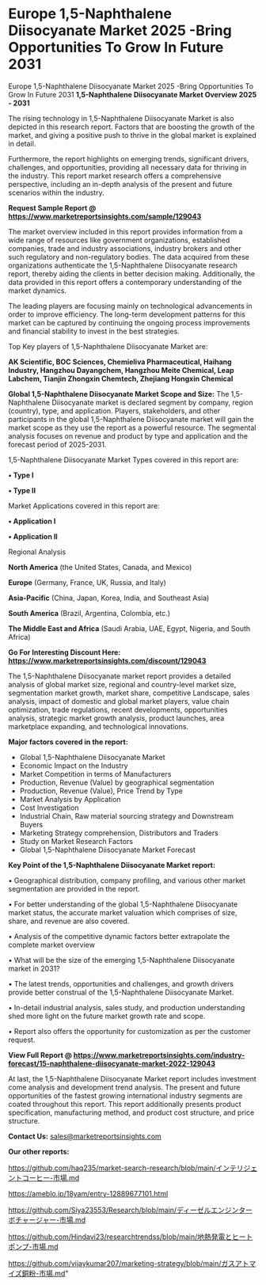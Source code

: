 # Europe 1,5-Naphthalene Diisocyanate Market 2025 -Bring Opportunities To Grow In Future 2031
Europe 1,5-Naphthalene Diisocyanate Market 2025 -Bring Opportunities To Grow In Future 2031
<Strong> 1,5-Naphthalene Diisocyanate Market Overview 2025 - 2031</strong>

The rising technology in 1,5-Naphthalene Diisocyanate Market is also depicted in this research report. Factors that are boosting the growth of the market, and giving a positive push to thrive in the global market is explained in detail.

Furthermore, the report highlights on emerging trends, significant drivers, challenges, and opportunities, providing all necessary data for thriving in the industry. This report market research offers a comprehensive perspective, including an in-depth analysis of the present and future scenarios within the industry.

<strong>Request Sample Report @ <a href=https://www.marketreportsinsights.com/sample/129043>https://www.marketreportsinsights.com/sample/129043</a></strong>

The market overview included in this report provides information from a wide range of resources like government organizations, established companies, trade and industry associations, industry brokers and other such regulatory and non-regulatory bodies. The data acquired from these organizations authenticate the 1,5-Naphthalene Diisocyanate research report, thereby aiding the clients in better decision making. Additionally, the data provided in this report offers a contemporary understanding of the market dynamics.

The leading players are focusing mainly on technological advancements in order to improve efficiency. The long-term development patterns for this market can be captured by continuing the ongoing process improvements and financial stability to invest in the best strategies.

Top Key players of 1,5-Naphthalene Diisocyanate Market are:

<strong>AK Scientific, BOC Sciences, Chemieliva Pharmaceutical, Haihang Industry, Hangzhou Dayangchem, Hangzhou Meite Chemical, Leap Labchem, Tianjin Zhongxin Chemtech, Zhejiang Hongxin Chemical</strong>

<strong><b>Global 1,5-Naphthalene Diisocyanate Market Scope and Size:</b></strong>
The 1,5-Naphthalene Diisocyanate market is declared segment by company, region (country), type, and application. Players, stakeholders, and other participants in the global 1,5-Naphthalene Diisocyanate market will gain the market scope as they use the report as a powerful resource. The segmental analysis focuses on revenue and product by type and application and the forecast period of 2025-2031.

1,5-Naphthalene Diisocyanate Market Types covered in this report are:

<strong>• Type I

• Type II</strong>

Market Applications covered in this report are:

<strong>• Application I

• Application II</strong> 

Regional Analysis

<strong>North America</strong> (the United States, Canada, and Mexico)

<strong>Europe</strong> (Germany, France, UK, Russia, and Italy)

<strong>Asia-Pacific</strong> (China, Japan, Korea, India, and Southeast Asia)

<strong>South America</strong> (Brazil, Argentina, Colombia, etc.)

<strong>The Middle East and Africa</strong> (Saudi Arabia, UAE, Egypt, Nigeria, and South Africa)

<strong>Go For Interesting Discount Here: <a href=https://www.marketreportsinsights.com/discount/129043>https://www.marketreportsinsights.com/discount/129043</a></strong>

The 1,5-Naphthalene Diisocyanate market report provides a detailed analysis of global market size, regional and country-level market size, segmentation market growth, market share, competitive Landscape, sales analysis, impact of domestic and global market players, value chain optimization, trade regulations, recent developments, opportunities analysis, strategic market growth analysis, product launches, area marketplace expanding, and technological innovations.

<strong><b>Major factors covered in the report:</b></strong>
<ul>
  <li>Global 1,5-Naphthalene Diisocyanate Market </li>
  <li>Economic Impact on the Industry</li>
  <li>Market Competition in terms of Manufacturers</li>
  <li>Production, Revenue (Value) by geographical segmentation</li>
  <li>Production, Revenue (Value), Price Trend by Type</li>
  <li>Market Analysis by Application</li>
  <li>Cost Investigation</li>
  <li>Industrial Chain, Raw material sourcing strategy and Downstream Buyers</li>
  <li>Marketing Strategy comprehension, Distributors and Traders</li>
  <li>Study on Market Research Factors</li>
  <li>Global 1,5-Naphthalene Diisocyanate Market Forecast</li>
</ul>

<strong><b>Key Point of the 1,5-Naphthalene Diisocyanate Market report:</b></strong>

• Geographical distribution, company profiling, and various other market segmentation are provided in the report.

• For better understanding of the global 1,5-Naphthalene Diisocyanate market status, the accurate market valuation which comprises of size, share, and revenue are also covered.

• Analysis of the competitive dynamic factors better extrapolate the complete market overview

• What will be the size of the emerging 1,5-Naphthalene Diisocyanate market in 2031?

• The latest trends, opportunities and challenges, and growth drivers provide better construal of the 1,5-Naphthalene Diisocyanate Market.

• In-detail industrial analysis, sales study, and production understanding shed more light on the future market growth rate and scope.

• Report also offers the opportunity for customization as per the customer request.

<strong><b>View Full Report @ <a href=https://www.marketreportsinsights.com/industry-forecast/15-naphthalene-diisocyanate-market-2022-129043>https://www.marketreportsinsights.com/industry-forecast/15-naphthalene-diisocyanate-market-2022-129043</a></b></strong>


At last, the 1,5-Naphthalene Diisocyanate Market report includes investment come analysis and development trend analysis. The present and future opportunities of the fastest growing international industry segments are coated throughout this report. This report additionally presents product specification, manufacturing method, and product cost structure, and price structure.

<strong>Contact Us:</strong>
sales@marketreportsinsights.com

<strong>Our other reports:</strong>

<a href=https://github.com/haq235/market-search-research/blob/main/インテリジェントコーヒー-市場.md>https://github.com/haq235/market-search-research/blob/main/インテリジェントコーヒー-市場.md</a>

<a href=https://ameblo.jp/18yam/entry-12889677101.html>https://ameblo.jp/18yam/entry-12889677101.html</a>

<a href=https://github.com/Siya23553/Research/blob/main/ディーゼルエンジンターボチャージャー-市場.md>https://github.com/Siya23553/Research/blob/main/ディーゼルエンジンターボチャージャー-市場.md</a>

<a href=https://github.com/Hindavi23/researchtrendss/blob/main/地熱発電とヒートポンプ-市場.md>https://github.com/Hindavi23/researchtrendss/blob/main/地熱発電とヒートポンプ-市場.md</a>

<a href=https://github.com/vijaykumar207/marketing-strategy/blob/main/ガスアトマイズ銅粉-市場.md>https://github.com/vijaykumar207/marketing-strategy/blob/main/ガスアトマイズ銅粉-市場.md</a>"
